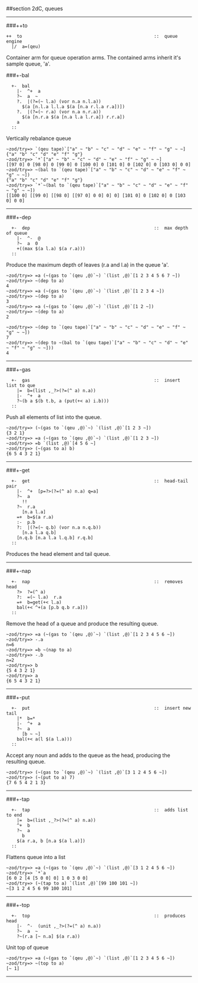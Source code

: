 ##section 2dC, queues

---

###++to


```
++  to                                                  ::  queue engine
  |/  a=(qeu)
```


Container arm for queue operation arms.  The contained arms inherit it's sample queue, 'a'. 

###+-bal


```
  +-  bal
    |-  ^+  a
    ?~  a  ~
    ?.  |(?=(~ l.a) (vor n.a n.l.a))
      $(a [n.l.a l.l.a $(a [n.a r.l.a r.a])])
    ?.  |(?=(~ r.a) (vor n.a n.r.a))
      $(a [n.r.a $(a [n.a l.a l.r.a]) r.r.a])
    a
  ::
```

Vertically rebalance queue

    ~zod/try=> `(qeu tape)`["a" ~ "b" ~ "c" ~ "d" ~ "e" ~ "f" ~ "g" ~ ~]
    {"a" "b" "c" "d" "e" "f" "g"}
    ~zod/try=> `*`["a" ~ "b" ~ "c" ~ "d" ~ "e" ~ "f" ~ "g" ~ ~]
    [[97 0] 0 [98 0] 0 [99 0] 0 [100 0] 0 [101 0] 0 [102 0] 0 [103 0] 0 0]
    ~zod/try=> ~(bal to `(qeu tape)`["a" ~ "b" ~ "c" ~ "d" ~ "e" ~ "f" ~ "g" ~ ~])
    {"a" "b" "c" "d" "e" "f" "g"}
    ~zod/try=> `*`~(bal to `(qeu tape)`["a" ~ "b" ~ "c" ~ "d" ~ "e" ~ "f" ~ "g" ~ ~])
    [[100 0] [[99 0] [[98 0] [[97 0] 0 0] 0] 0] [101 0] 0 [102 0] 0 [103 0] 0 0]
    
---

###+-dep


```
  +-  dep                                               ::  max depth of queue
    |-  ^-  @
    ?~  a  0
    +((max $(a l.a) $(a r.a)))
  ::
```

Produce the maximum depth of leaves (r.a and l.a) in the queue 'a'.

    ~zod/try=> =a (~(gas to `(qeu ,@)`~) `(list ,@)`[1 2 3 4 5 6 7 ~])
    ~zod/try=> ~(dep to a)
    4
    ~zod/try=> =a (~(gas to `(qeu ,@)`~) `(list ,@)`[1 2 3 4 ~])
    ~zod/try=> ~(dep to a)
    3
    ~zod/try=> =a (~(gas to `(qeu ,@)`~) `(list ,@)`[1 2 ~])
    ~zod/try=> ~(dep to a)
    2

    ~zod/try=> ~(dep to `(qeu tape)`["a" ~ "b" ~ "c" ~ "d" ~ "e" ~ "f" ~ "g" ~ ~])
    7
    ~zod/try=> ~(dep to ~(bal to `(qeu tape)`["a" ~ "b" ~ "c" ~ "d" ~ "e" ~ "f" ~ "g" ~ ~]))
    4


---

###+-gas


```
  +-  gas                                               ::  insert list to que
    |=  b=(list ,_?>(?=(^ a) n.a))
    |-  ^+  a
    ?~(b a $(b t.b, a (put(+< a) i.b)))
  ::
```

Push all elements of list into the queue.

    ~zod/try=> (~(gas to `(qeu ,@)`~) `(list ,@)`[1 2 3 ~])
    {3 2 1}
    ~zod/try=> =a (~(gas to `(qeu ,@)`~) `(list ,@)`[1 2 3 ~])
    ~zod/try=> =b `(list ,@)`[4 5 6 ~]
    ~zod/try=> (~(gas to a) b)
    {6 5 4 3 2 1}

---

###+-get


```
  +-  get                                               ::  head-tail pair
    |-  ^+  [p=?>(?=(^ a) n.a) q=a]
    ?~  a
      !!
    ?~  r.a
      [n.a l.a]
    =+  b=$(a r.a)
    :-  p.b
    ?:  |(?=(~ q.b) (vor n.a n.q.b))
      [n.a l.a q.b]
    [n.q.b [n.a l.a l.q.b] r.q.b]
  ::
```

Produces the head element and tail queue.

---

###+-nap


```
  +-  nap                                               ::  removes head
    ?>  ?=(^ a)
    ?:  =(~ l.a)  r.a
    =+  b=get(+< l.a)
    bal(+< ^+(a [p.b q.b r.a]))
  ::
```

Remove the head of a queue and produce the resulting queue.

    ~zod/try=> =a (~(gas to `(qeu ,@)`~) `(list ,@)`[1 2 3 4 5 6 ~])
    ~zod/try=> -.a
    n=6
    ~zod/try=> =b ~(nap to a)
    ~zod/try=> -.b
    n=2
    ~zod/try=> b
    {5 4 3 2 1}
    ~zod/try=> a
    {6 5 4 3 2 1}

---

###+-put


```
  +-  put                                               ::  insert new tail
    |*  b=*
    |-  ^+  a
    ?~  a
      [b ~ ~]
    bal(+< a(l $(a l.a)))
  ::
```

Accept any noun and adds to the queue as the head, producing the resulting queue.

    ~zod/try=> (~(gas to `(qeu ,@)`~) `(list ,@)`[3 1 2 4 5 6 ~])
    ~zod/try=> (~(put to a) 7)
    {7 6 5 4 2 1 3}

---

###+-tap

```
  +-  tap                                               ::  adds list to end
    |=  b=(list ,_?>(?=(^ a) n.a))
    ^+  b
    ?~  a
      b
    $(a r.a, b [n.a $(a l.a)])
  ::
```

Flattens queue into a list

    ~zod/try=> =a (~(gas to `(qeu ,@)`~) `(list ,@)`[3 1 2 4 5 6 ~])
    ~zod/try=> `*`a
    [6 0 2 [4 [5 0 0] 0] 1 0 3 0 0]
    ~zod/try=> (~(tap to a) `(list ,@)`[99 100 101 ~])
    ~[3 1 2 4 5 6 99 100 101]

---

###+-top


```
  +-  top                                               ::  produces head
    |-  ^-  (unit ,_?>(?=(^ a) n.a))
    ?~  a  ~
    ?~(r.a [~ n.a] $(a r.a))
```

Unit top of queue

    ~zod/try=> =a (~(gas to `(qeu ,@)`~) `(list ,@)`[1 2 3 4 5 6 ~])
    ~zod/try=> ~(top to a)
    [~ 1]

---


